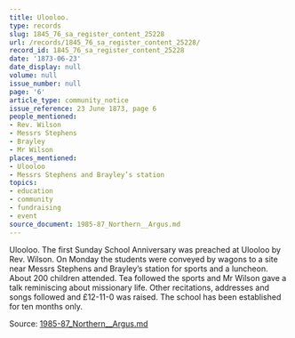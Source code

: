```yaml
---
title: Ulooloo.
type: records
slug: 1845_76_sa_register_content_25228
url: /records/1845_76_sa_register_content_25228/
record_id: 1845_76_sa_register_content_25228
date: '1873-06-23'
date_display: null
volume: null
issue_number: null
page: '6'
article_type: community_notice
issue_reference: 23 June 1873, page 6
people_mentioned:
- Rev. Wilson
- Messrs Stephens
- Brayley
- Mr Wilson
places_mentioned:
- Ulooloo
- Messrs Stephens and Brayley’s station
topics:
- education
- community
- fundraising
- event
source_document: 1985-87_Northern__Argus.md
---
```


Ulooloo.  The first Sunday School Anniversary was preached at Ulooloo by Rev. Wilson.  On Monday the students were conveyed by wagons to a site near Messrs Stephens and Brayley’s station for sports and a luncheon.  About 200 children attended.  Tea followed the sports and Mr Wilson gave a talk reminiscing about missionary life.  Other recitations, addresses and songs followed and £12-11-0 was raised.  The school has been established for ten months only.

Source: [1985-87_Northern__Argus.md](/downloads/markdown/1985-87_Northern__Argus.md)
